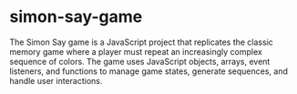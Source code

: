 # simon-say-game
The Simon Say game is a JavaScript project that replicates the classic memory game where a player must repeat an increasingly complex sequence of colors. The game uses JavaScript objects, arrays, event listeners, and functions to manage game states, generate sequences, and handle user interactions.
